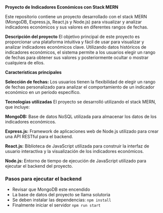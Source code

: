 **Proyecto de Indicadores Económicos con Stack MERN**

Este repositorio contiene un proyecto desarrollado con el stack MERN (MongoDB, Express.js, React.js y Node.js) para visualizar y analizar indicadores económicos y sus valores en diferentes rangos de fechas.

**Descripción del proyecto**
El objetivo principal de este proyecto es proporcionar una plataforma intuitiva y fácil de usar para visualizar y analizar indicadores económicos clave. Utilizando datos históricos de indicadores económicos, el sistema permite a los usuarios elegir un rango de fechas para obtener sus valores y posteriormente ocultar o mostrar cualquiera de ellos.

**Características principales**

**Selección de fechas:** Los usuarios tienen la flexibilidad de elegir un rango de fechas personalizado para analizar el comportamiento de un indicador económico en un período específico.

**Tecnologías utilizadas**
El proyecto se desarrolló utilizando el stack MERN, que incluye:

**MongoDB:** Base de datos NoSQL utilizada para almacenar los datos de los indicadores económicos.

**Express.js:** Framework de aplicaciones web de Node.js utilizado para crear una API RESTful para el backend.

**React.js:** Biblioteca de JavaScript utilizada para construir la interfaz de usuario interactiva y la visualización de los indicadores económicos.

**Node.js:** Entorno de tiempo de ejecución de JavaScript utilizado para ejecutar el backend del proyecto.

### Pasos para ejecutar el backend

- Revisar que MongoDB este encendido
- La base de datos del proyecto se llama solutoria
- Se deben instalar las dependencias: `npm install`
- Finalmente iniciar el servidor `npm run start`